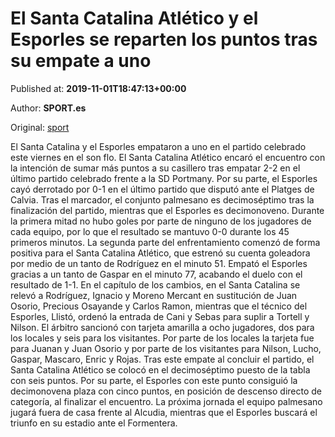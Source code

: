 
# El Santa Catalina Atlético y el Esporles se reparten los puntos tras su empate a uno

Published at: **2019-11-01T18:47:13+00:00**

Author: **SPORT.es**

Original: [sport](https://www.sport.es/es/noticias/tercera-division/el-santa-catalina-atletico-y-el-esporles-se-reparten-los-puntos-tras-su-empate-a-uno-7710760)

El Santa Catalina y el Esporles empataron a uno en el partido celebrado este viernes en el son flo. El Santa Catalina Atlético encaró el encuentro con la intención de sumar más puntos a su casillero tras empatar 2-2 en el último partido celebrado frente a la SD Portmany. Por su parte, el Esporles cayó derrotado por 0-1 en el último partido que disputó ante el Platges de Calvia. Tras el marcador, el conjunto palmesano es decimoséptimo tras la finalización del partido, mientras que el Esporles es decimonoveno.
Durante la primera mitad no hubo goles por parte de ninguno de los jugadores de cada equipo, por lo que el resultado se mantuvo 0-0 durante los 45 primeros minutos.
La segunda parte del enfrentamiento comenzó de forma positiva para el Santa Catalina Atlético, que estrenó su cuenta goleadora por medio de un tanto de Rodríguez en el minuto 51. Empató el Esporles gracias a un tanto de Gaspar en el minuto 77, acabando el duelo con el resultado de 1-1.
En el capítulo de los cambios, en el Santa Catalina se relevó a Rodríguez, Ignacio y Moreno Mercant en sustitución de Juan Osorio, Precious Osayande y Carlos Ramon, mientras que el técnico del Esporles, Llistó, ordenó la entrada de Cani y Sebas para suplir a Tortell y Nilson.
El árbitro sancionó con tarjeta amarilla a ocho jugadores, dos para los locales y seis para los visitantes. Por parte de los locales la tarjeta fue para Juanan y Juan Osorio y por parte de los visitantes para Nilson, Lucho, Gaspar, Mascaro, Enric y Rojas.
Tras este empate al concluir el partido, el Santa Catalina Atlético se colocó en el decimoséptimo puesto de la tabla con seis puntos. Por su parte, el Esporles con este punto consiguió la decimonovena plaza con cinco puntos, en posición de descenso directo de categoría, al finalizar el encuentro.
La próxima jornada el equipo palmesano jugará fuera de casa frente al Alcudia, mientras que el Esporles buscará el triunfo en su estadio ante el Formentera.
